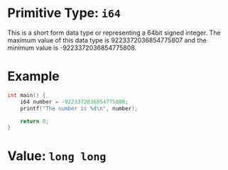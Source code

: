 # Primitive Type: `i64`
This is a short form data type or representing a 64bit signed integer.
The maximum value of this data type is 9223372036854775807 and the minimum value is -9223372036854775808.

# Example
```cpp
int main() {
    i64 number = -9223372036854775808;
    printf("The number is %d\n", number);

    return 0;
}
```

# Value: `long long`
